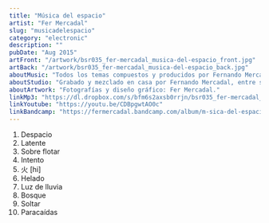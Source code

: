 ```yaml
---
title: "Música del espacio"
artist: "Fer Mercadal"
slug: "musicadelespacio"
category: "electronic"
description: ""
pubDate: "Aug 2015"
artFront: "/artwork/bsr035_fer-mercadal_musica-del-espacio_front.jpg"
artBack: "/artwork/bsr035_fer-mercadal_musica-del-espacio_back.jpg"
aboutMusic: "Todos los temas compuestos y producidos por Fernando Mercadal. Músicos invitados, arreglos adicionales: Natalio González, Federico Lattanzi, Tefy Parsi."
aboutStudio: "Grabado y mezclado en casa por Fernando Mercadal, entre septiembre 2014 y mayo 2015. Mezcla adicional junto a Gustavo Maciel en estudio La Púa, Villa María, Córdoba. Masterizado por Manuel Schaller en Puro Mastering, Florida, Buenos Aires."
aboutArtwork: "Fotografías y diseño gráfico: Fer Mercadal."
linkMp3: "https://dl.dropbox.com/s/bfm6s2axsb0rrjn/bsr035_fer-mercadal_musica-del-espacio.zip"
linkYoutube: "https://youtu.be/CDBpgwtAO0c"
linkBandcamp: "https://fermercadal.bandcamp.com/album/m-sica-del-espacio"
---
```


1. Despacio
2. Latente
3. Sobre flotar
4. Intento
5. 火 [hi]
6. Helado
7. Luz de lluvia
8. Bosque
9. Soltar
10. Paracaídas
